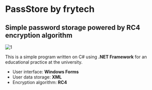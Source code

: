 # PassStore by frytech
## Simple password storage powered by RC4 encryption algorithm

![1](https://user-images.githubusercontent.com/37770139/142508890-7a755909-cfc4-4fe8-b1a8-55a01bf01067.png "Program interface")

This is a simple program written on C# using **.NET Framework** for an educational practice at the university.

+ User interface: **Windows Forms**
+ User data storage: **XML**
+ Encryption algorithm: **RC4**
